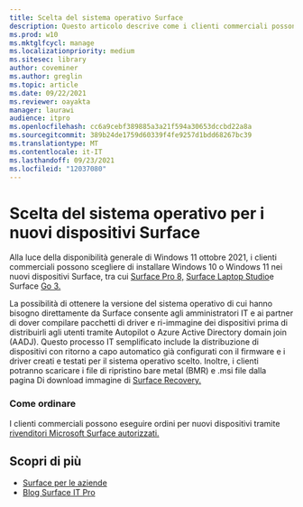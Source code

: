 ```yaml
---
title: Scelta del sistema operativo Surface
description: Questo articolo descrive come i clienti commerciali possono acquistare nuovi dispositivi Surface con Windows 10 o Windows 11.
ms.prod: w10
ms.mktglfcycl: manage
ms.localizationpriority: medium
ms.sitesec: library
author: coveminer
ms.author: greglin
ms.topic: article
ms.date: 09/22/2021
ms.reviewer: oayakta
manager: laurawi
audience: itpro
ms.openlocfilehash: cc6a9cebf389885a3a21f594a30653dccbd22a8a
ms.sourcegitcommit: 389b24de1759d60339f4fe9257d1bdd68267bc39
ms.translationtype: MT
ms.contentlocale: it-IT
ms.lasthandoff: 09/23/2021
ms.locfileid: "12037080"
---
```

# <a name="os-choice-for-new-surface-devices"></a>Scelta del sistema operativo per i nuovi dispositivi Surface
 
Alla luce della disponibilità generale di Windows 11 ottobre 2021, i clienti commerciali possono scegliere di installare Windows 10 o Windows 11 nei nuovi dispositivi Surface, tra cui [Surface Pro 8,](https://www.microsoft.com/surface/business/surface-pro-8) [Surface Laptop Studio](https://www.microsoft.com/surface/business/surface-laptop-studio)e Surface [Go 3.](https://www.microsoft.com/surface/business/surface-go-3)  
 
La possibilità di ottenere la versione del sistema operativo di cui hanno bisogno direttamente da Surface consente agli amministratori IT e ai partner di dover compilare pacchetti di driver e ri-immagine dei dispositivi prima di distribuirli agli utenti tramite Autopilot o Azure Active Directory domain join (AADJ). Questo processo IT semplificato include la distribuzione di dispositivi con ritorno a capo automatico già configurati con il firmware e i driver creati e testati per il sistema operativo scelto. Inoltre, i clienti potranno scaricare i file di ripristino bare metal (BMR) e .msi file dalla pagina Di download immagine di [Surface Recovery.](https://support.microsoft.com/surface-recovery-image) 
 
### <a name="how-to-order"></a>Come ordinare

I clienti commerciali possono eseguire ordini per nuovi dispositivi tramite [rivenditori Microsoft Surface autorizzati.](https://www.microsoft.com/surface/business/where-to-buy-microsoft-surface?)

## <a name="learn-more"></a>Scopri di più

- [Surface per le aziende](https://www.microsoft.com/surface/business)
- [Blog Surface IT Pro](https://techcommunity.microsoft.com/t5/surface-it-pro-blog/bg-p/SurfaceITPro)